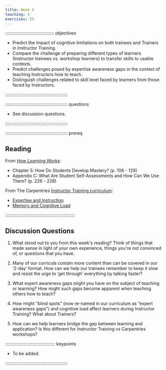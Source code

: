 ```yaml
---
title: Week 4
teaching: 5
exercises: 55
---
```


::::::::::::::::::::::::::::::::::::::: objectives

- Predict the impact of cognitive limitations on both trainees and Trainers in Instructor Training.
- Compare the challenge of preparing different types of learners (Instructor trainees vs. workshop learners) to transfer skills to usable contexts.
- Predict challenges posed by expertise awareness gaps in the context of teaching Instructors how to teach.
- Distinguish challenges related to skill level faced by learners from those faced by Instructors.

::::::::::::::::::::::::::::::::::::::::::::::::::


:::::::::::::::::::::::::::::::::::::::::::::::::: questions

- See discussion questions.

::::::::::::::::::::::::::::::::::::::::::::::::::


:::::::::::::::::::::::::::::::::::::::::::::::::: prereq

## Reading

From [*How Learning Works*](https://www.worldcat.org/title/how-learning-works-seven-research-based-principles-for-smart-teaching/oclc/468969206):

* Chapter 5: How Do Students Develop Mastery? (p. 106 - 129)
* Appendix C: What Are Student Self-Assessments and How Can We Use Them? (p. 226 - 228)

From The Carpentries [Instructor Training curriculum](https://carpentries.github.io/instructor-training/instructor/index.html): 
 
* [Expertise and Instruction](https://carpentries.github.io/instructor-training/instructor/04-expertise.html)
* [Memory and Cognitive Load](https://carpentries.github.io/instructor-training/instructor/05-memory.html)

::::::::::::::::::::::::::::::::::::::::::::::::::::::::

## Discussion Questions

1. What stood out to you from this week's reading? Think of things that made sense in light of your own experience, things you're not convinced of, or questions that you have.

1. Many of our curricula contain more content than can be covered in our ‘2-day’ format. How can we help our trainees remember to keep it slow and resist the urge to ‘get through’ everything by talking faster?

1. What expert awareness gaps might you have on the subject of teaching or learning? How might such gaps become apparent when teaching others how to teach?

1. How might “blind spots” (now re-named in our curriculum as “expert awareness gaps”) and cognitive load affect learners during Instructor Training? What about Trainers?

1. How can we help learners bridge the gap between learning and application? Is this different for Instructor Training vs Carpentries workshops?

:::::::::::::::::::::::::::::::::::::::: keypoints

- To be added.

::::::::::::::::::::::::::::::::::::::::::::::::::


